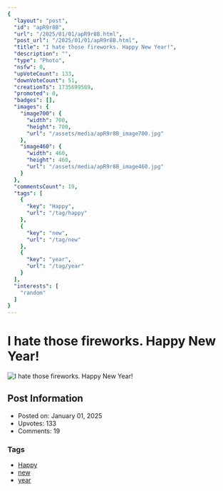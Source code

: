 ```yaml
---
{
  "layout": "post",
  "id": "apR9r8B",
  "url": "/2025/01/01/apR9r8B.html",
  "post_url": "/2025/01/01/apR9r8B.html",
  "title": "I hate those fireworks. Happy New Year!",
  "description": "",
  "type": "Photo",
  "nsfw": 0,
  "upVoteCount": 133,
  "downVoteCount": 51,
  "creationTs": 1735699589,
  "promoted": 0,
  "badges": [],
  "images": {
    "image700": {
      "width": 700,
      "height": 700,
      "url": "/assets/media/apR9r8B_image700.jpg"
    },
    "image460": {
      "width": 460,
      "height": 460,
      "url": "/assets/media/apR9r8B_image460.jpg"
    }
  },
  "commentsCount": 19,
  "tags": [
    {
      "key": "Happy",
      "url": "/tag/happy"
    },
    {
      "key": "new",
      "url": "/tag/new"
    },
    {
      "key": "year",
      "url": "/tag/year"
    }
  ],
  "interests": [
    "random"
  ]
}
---
```


# I hate those fireworks. Happy New Year!

![I hate those fireworks. Happy New Year!](/assets/media/apR9r8B_image700.jpg)

## Post Information

- Posted on: January 01, 2025
- Upvotes: 133
- Comments: 19

### Tags

- [Happy](/tag/Happy)
- [new](/tag/new)
- [year](/tag/year)
